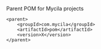 Parent POM for Mycila projects

    <parent>
        <groupId>com.mycila</groupId>
        <artifactId>pom</artifactId>
        <version>X</version>
    </parent>

